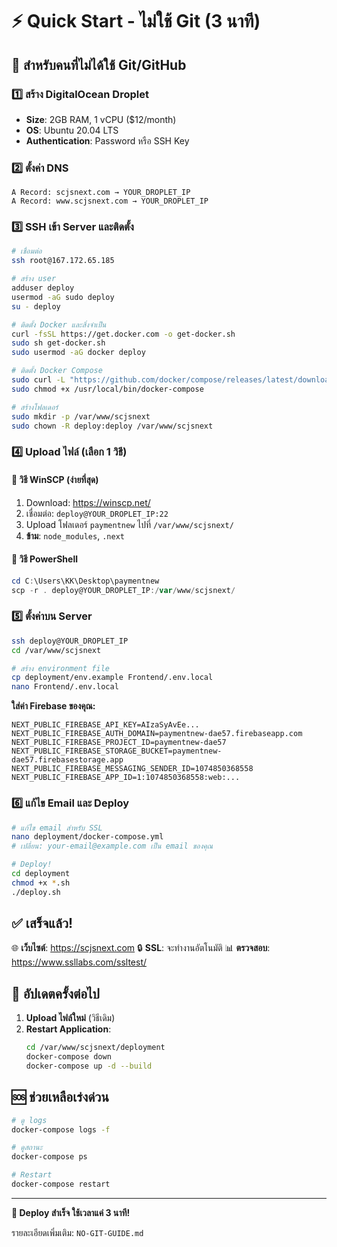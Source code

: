 # ⚡ Quick Start - ไม่ใช้ Git (3 นาที)

## 🎯 สำหรับคนที่ไม่ได้ใช้ Git/GitHub

### 1️⃣ สร้าง DigitalOcean Droplet
- **Size**: 2GB RAM, 1 vCPU ($12/month)
- **OS**: Ubuntu 20.04 LTS
- **Authentication**: Password หรือ SSH Key

### 2️⃣ ตั้งค่า DNS
```
A Record: scjsnext.com → YOUR_DROPLET_IP
A Record: www.scjsnext.com → YOUR_DROPLET_IP
```

### 3️⃣ SSH เข้า Server และติดตั้ง
```bash
# เชื่อมต่อ
ssh root@167.172.65.185

# สร้าง user
adduser deploy
usermod -aG sudo deploy
su - deploy

# ติดตั้ง Docker และสิ่งจำเป็น
curl -fsSL https://get.docker.com -o get-docker.sh
sudo sh get-docker.sh
sudo usermod -aG docker deploy

# ติดตั้ง Docker Compose
sudo curl -L "https://github.com/docker/compose/releases/latest/download/docker-compose-$(uname -s)-$(uname -m)" -o /usr/local/bin/docker-compose
sudo chmod +x /usr/local/bin/docker-compose

# สร้างโฟลเดอร์
sudo mkdir -p /var/www/scjsnext
sudo chown -R deploy:deploy /var/www/scjsnext
```

### 4️⃣ Upload ไฟล์ (เลือก 1 วิธี)

#### 🥇 วิธี WinSCP (ง่ายที่สุด)
1. Download: https://winscp.net/
2. เชื่อมต่อ: `deploy@YOUR_DROPLET_IP:22`
3. Upload โฟลเดอร์ `paymentnew` ไปที่ `/var/www/scjsnext/`
4. **ข้าม**: `node_modules`, `.next`

#### 🥈 วิธี PowerShell
```powershell
cd C:\Users\KK\Desktop\paymentnew
scp -r . deploy@YOUR_DROPLET_IP:/var/www/scjsnext/
```

### 5️⃣ ตั้งค่าบน Server
```bash
ssh deploy@YOUR_DROPLET_IP
cd /var/www/scjsnext

# สร้าง environment file
cp deployment/env.example Frontend/.env.local
nano Frontend/.env.local
```

**ใส่ค่า Firebase ของคุณ:**
```env
NEXT_PUBLIC_FIREBASE_API_KEY=AIzaSyAvEe...
NEXT_PUBLIC_FIREBASE_AUTH_DOMAIN=paymentnew-dae57.firebaseapp.com
NEXT_PUBLIC_FIREBASE_PROJECT_ID=paymentnew-dae57
NEXT_PUBLIC_FIREBASE_STORAGE_BUCKET=paymentnew-dae57.firebasestorage.app
NEXT_PUBLIC_FIREBASE_MESSAGING_SENDER_ID=1074850368558
NEXT_PUBLIC_FIREBASE_APP_ID=1:1074850368558:web:...
```

### 6️⃣ แก้ไข Email และ Deploy
```bash
# แก้ไข email สำหรับ SSL
nano deployment/docker-compose.yml
# เปลี่ยน: your-email@example.com เป็น email ของคุณ

# Deploy!
cd deployment
chmod +x *.sh
./deploy.sh
```

## ✅ เสร็จแล้ว!

🌐 **เว็บไซต์**: https://scjsnext.com
🔒 **SSL**: จะทำงานอัตโนมัติ
📊 **ตรวจสอบ**: https://www.ssllabs.com/ssltest/

## 🔄 อัปเดตครั้งต่อไป

1. **Upload ไฟล์ใหม่** (วิธีเดิม)
2. **Restart Application**:
   ```bash
   cd /var/www/scjsnext/deployment
   docker-compose down
   docker-compose up -d --build
   ```

## 🆘 ช่วยเหลือเร่งด่วน

```bash
# ดู logs
docker-compose logs -f

# ดูสถานะ
docker-compose ps

# Restart
docker-compose restart
```

---

**🎉 Deploy สำเร็จ ใช้เวลาแค่ 3 นาที!**

รายละเอียดเพิ่มเติม: `NO-GIT-GUIDE.md` 